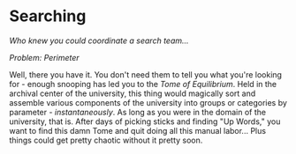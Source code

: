 # Searching

*Who knew you could coordinate a search team...*

*Problem: Perimeter*

Well, there you have it. You don't need them to tell you what you're looking for - enough snooping has led you to the *Tome of Equilibrium*. Held in the archival center of the university, this thing would magically sort and assemble various components of the university into groups or categories by parameter - *instantaneously*. As long as you were in the domain of the university, that is. After days of picking sticks and finding "Up Words," you want to find this damn Tome and quit doing all this manual labor... Plus things could get pretty chaotic without it pretty soon.